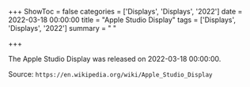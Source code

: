 +++
ShowToc = false
categories = ['Displays', 'Displays', '2022']
date = 2022-03-18 00:00:00
title = "Apple Studio Display"
tags = ['Displays', 'Displays', '2022']
summary = " "

+++

The Apple Studio Display was released on 2022-03-18 00:00:00.

Source: `https://en.wikipedia.org/wiki/Apple_Studio_Display`


